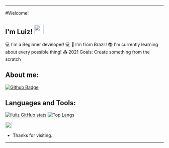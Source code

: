 ---------------------------------------------------------------------------------------------------------------
#Welcome!

## I'm Luiz! <img src=https://github.com/TheDudeThatCode/TheDudeThatCode/blob/master/Assets/Earth.gif width="30">

:computer: I'm a Beginner developer! 💻
:house_with_garden: I'm from Brazil!
:books: I'm currently learning about every possible thing!
:outbox_tray: 2021 Goals: Create something from the scratch

## About me:

[![Github Badge](https://img.shields.io/badge/-Github-000?style=flat-square&logo=Github&logoColor=white&link=LINK_GIT)](https://github.com/lluiiz)

## Languages and Tools:

[![lluiiz GitHub stats](https://github-readme-stats.vercel.app/api?username=lluiiz&theme=dark)](https://github.com/lluiiz/github-readme-stats)
[![Top Langs](https://github-readme-stats.vercel.app/api/top-langs/?username=lluiiz&layout=compact&them=dark)](https://github.com/lluiiz/github-readme-stats)

<code><img height="20" src="https://img.shields.io/badge/Java-ED8B00?style=for-the-badge&logo=java&logoColor=white" ></code>

- Thanks for visiting.
---------------------------------------------------------------------------------------------------------------